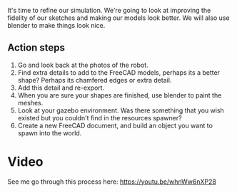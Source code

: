 
It's time to refine our simulation. 
We're going to look at improving the fidelity of our sketches and making our models look better. We will also use blender to make things look nice. 

## Action steps 

1. Go and look back at the photos of the robot. 
2. Find extra details to add to the FreeCAD models, perhaps its a better shape? Perhaps its chamfered edges or extra detail.
3. Add this detail and re-export. 
4. When you are sure your shapes are finished, use blender to paint the meshes. 
5. Look at your gazebo environment. Was there something that you wish existed but you couldn't find in the resources spawner? 
6. Create a new FreeCAD document, and build an object you want to spawn into the world. 

# Video 
See me go through this process here: 
https://youtu.be/whnWw6nXP28

